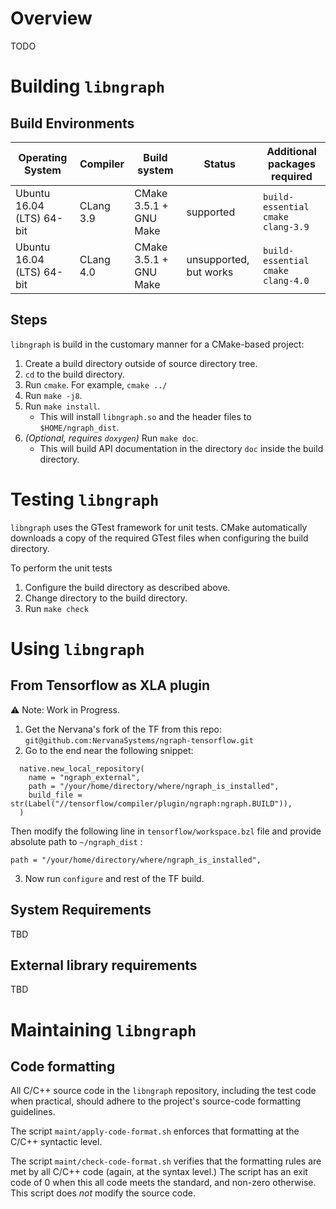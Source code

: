 # Overview
TODO

# Building `libngraph`

## Build Environments

| Operating System            | Compiler  | Build system           | Status                 | Additional packages required      |
| --------------------------- | --------- | ---------------------- | ---------------------- | --------------------------------- |
| Ubuntu 16.04 (LTS) 64-bit   | CLang 3.9 | CMake 3.5.1 + GNU Make | supported              | `build-essential cmake clang-3.9` |
| Ubuntu 16.04 (LTS) 64-bit   | CLang 4.0 | CMake 3.5.1 + GNU Make | unsupported, but works | `build-essential cmake clang-4.0` |

## Steps

`libngraph` is build in the customary manner for a CMake-based project:

1. Create a build directory outside of source directory tree.
2. `cd` to the build directory.
3. Run `cmake`.  For example, `cmake ../`
4. Run `make -j8`.
5. Run `make install`.
    * This will install `libngraph.so` and the header files to `$HOME/ngraph_dist`.
6. _(Optional, requires `doxygen`)_ Run `make doc`.
    * This will build API documentation in the directory `doc` inside the build directory.

# Testing `libngraph`

`libngraph` uses the GTest framework for unit tests.   CMake automatically downloads a
copy of the required GTest files when configuring the build directory.

To perform the unit tests

1. Configure the build directory as described above.
2. Change directory to the build directory.
3. Run `make check`

# Using `libngraph`

## From Tensorflow as XLA plugin

:warning: Note: Work in Progress.

1. Get the Nervana's fork of the TF from this repo: ```git@github.com:NervanaSystems/ngraph-tensorflow.git```
2. Go to the end near the following snippet:
```
  native.new_local_repository(
    name = "ngraph_external",
    path = "/your/home/directory/where/ngraph_is_installed",
    build_file = str(Label("//tensorflow/compiler/plugin/ngraph:ngraph.BUILD")),
  )
```

Then modify the following line in `tensorflow/workspace.bzl` file and provide absolute path to `~/ngraph_dist` :
```
path = "/your/home/directory/where/ngraph_is_installed",
``` 
3. Now run `configure` and rest of the TF build.

## System Requirements
TBD

## External library requirements
TBD

# Maintaining `libngraph`

## Code formatting
All C/C++ source code in the `libngraph` repository, including the test code when practical,
should adhere to the project's source-code formatting guidelines.

The script `maint/apply-code-format.sh` enforces that formatting at the C/C++ syntactic level.

The script `maint/check-code-format.sh` verifies that the formatting rules are met by all C/C++
code (again, at the syntax level.)  The script has an exit code of 0 when this all code meets
the standard, and non-zero otherwise.  This script does _not_ modify the source code.

